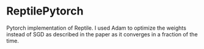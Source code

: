 # ReptilePytorch
Pytorch implementation of Reptile. I used Adam to optimize the weights instead of SGD as described in the paper as it converges in a fraction of the time.
